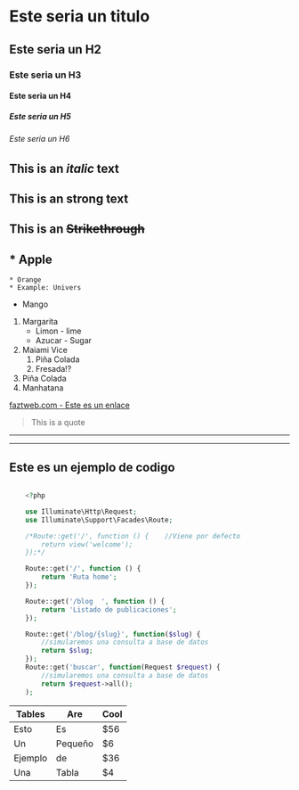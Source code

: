 <!--Headings-->

# Este seria un titulo

## Este seria un H2

### Este seria un H3

#### Este seria un H4

##### Este seria un H5

###### Este seria un H6

## This is an *italic* text

## This is an **strong** text

## This is an ~~Strikethrough~~

## * Apple

    * Orange
    * Example: Univers

* Mango

1. Margarita
    * Limon - lime
    * Azucar - Sugar
2. Maiami Vice
    1. Piña Colada
    2. Fresada!?
3. Piña Colada
4. Manhatana

[faztweb.com - Este es un enlace](http://faztweb.com "Este mensaje se mostrara al pasar el mouse sonbre la palabra")

> This is a quote

<!--Lineas horizontales-->
___
---

## Este es un ejemplo de codigo

```php

    <?php

    use Illuminate\Http\Request;
    use Illuminate\Support\Facades\Route;

    /*Route::get('/', function () {    //Viene por defecto
        return view('welcome');
    });*/

    Route::get('/', function () {
        return 'Ruta home';
    });

    Route::get('/blog  ', function () {
        return 'Listado de publicaciones';
    });

    Route::get('/blog/{slug}', function($slug) {
        //simularemos una consulta a base de datos
        return $slug;
    });
    Route::get('buscar', function(Request $request) {
        //simularemos una consulta a base de datos
        return $request->all();
    );
```

|Tables   |Are      |Cool    |
|---------|---------|--------|
|Esto     |Es       | $56    |
|Un       |Pequeño  | $6     |
|Ejemplo  |de       | $36    |
|Una      |Tabla    | $4     |

